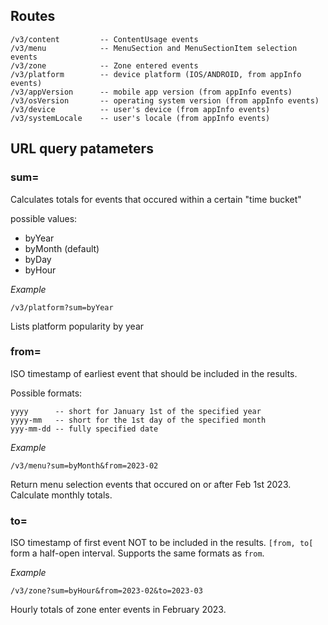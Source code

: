 ## Routes

    /v3/content         -- ContentUsage events
    /v3/menu            -- MenuSection and MenuSectionItem selection events
    /v3/zone            -- Zone entered events
    /v3/platform        -- device platform (IOS/ANDROID, from appInfo events)
    /v3/appVersion      -- mobile app version (from appInfo events)
    /v3/osVersion       -- operating system version (from appInfo events)
    /v3/device          -- user's device (from appInfo events)
    /v3/systemLocale    -- user's locale (from appInfo events)

## URL query patameters

### sum=

Calculates totals for events that occured within a certain "time bucket"

possible values:

- byYear
- byMonth (default)
- byDay
- byHour

*Example*

    /v3/platform?sum=byYear

Lists platform popularity by year

### from=

ISO timestamp of earliest event that should be included in the results.

Possible formats:
    
    yyyy      -- short for January 1st of the specified year
    yyyy-mm   -- short for the 1st day of the specified month
    yyy-mm-dd -- fully specified date

*Example*

    /v3/menu?sum=byMonth&from=2023-02

Return menu selection events that occured on or after Feb 1st 2023. Calculate monthly totals.

### to=

ISO timestamp of first event NOT to be included in the results. `[from, to[` form a half-open interval. Supports the same formats as `from`.

*Example*

    /v3/zone?sum=byHour&from=2023-02&to=2023-03

Hourly totals of zone enter events in February 2023.


